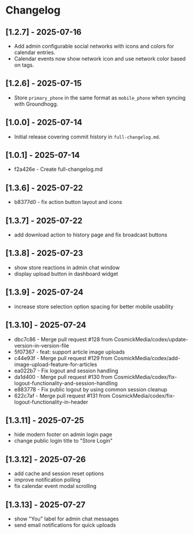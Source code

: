 # Changelog
## [1.2.7] - 2025-07-16
- Add admin configurable social networks with icons and colors for calendar entries.
- Calendar events now show network icon and use network color based on tags.


## [1.2.6] - 2025-07-15
- Store `primary_phone` in the same format as `mobile_phone` when syncing with Groundhogg.

## [1.0.0] - 2025-07-14
- Initial release covering commit history in `full-changelog.md`.

## [1.0.1] - 2025-07-14
- f2a426e - Create full-changelog.md


## [1.3.6] - 2025-07-22
- b8377d0 - fix action button layout and icons

## [1.3.7] - 2025-07-22
- add download action to history page and fix broadcast buttons

## [1.3.8] - 2025-07-23
- show store reactions in admin chat window
- display upload button in dashboard widget

## [1.3.9] - 2025-07-24
- increase store selection option spacing for better mobile usability

## [1.3.10] - 2025-07-24
- dbc7c86 - Merge pull request #128 from CosmickMedia/codex/update-version-in-version-file
- 5f07367 - feat: support article image uploads
- c44e93f - Merge pull request #129 from CosmickMedia/codex/add-image-upload-feature-for-articles
- ea022b7 - Fix logout and session handling
- da1d400 - Merge pull request #130 from CosmickMedia/codex/fix-logout-functionality-and-session-handling
- e883778 - Fix public logout by using common session cleanup
- 622c7af - Merge pull request #131 from CosmickMedia/codex/fix-logout-functionality-in-header


## [1.3.11] - 2025-07-25
- hide modern footer on admin login page
- change public login title to "Store Login"

## [1.3.12] - 2025-07-26
- add cache and session reset options
- improve notification polling
- fix calendar event modal scrolling

## [1.3.13] - 2025-07-27
- show "You" label for admin chat messages
- send email notifications for quick uploads

